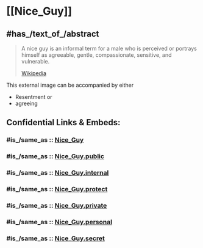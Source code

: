 
# [[Nice_Guy]] 


## #has_/text_of_/abstract 

> A nice guy is an informal term for a male 
> who is perceived or portrays himself as agreeable, 
> gentle, compassionate, sensitive, and vulnerable.
>
> [Wikipedia](https://en.wikipedia.org/wiki/Nice%20Guy)

This external image can be accompanied by either
- Resentment or 
- agreeing 


## Confidential Links & Embeds: 

### #is_/same_as :: [Nice_Guy](/_Standards/bio/Society/Ideology/Political_Ideology/Fascism/Nice_Guy.md) 

### #is_/same_as :: [Nice_Guy.public](/_public/bio/Society/Ideology/Political_Ideology/Fascism/Nice_Guy.public.md) 

### #is_/same_as :: [Nice_Guy.internal](/_internal/bio/Society/Ideology/Political_Ideology/Fascism/Nice_Guy.internal.md) 

### #is_/same_as :: [Nice_Guy.protect](/_protect/bio/Society/Ideology/Political_Ideology/Fascism/Nice_Guy.protect.md) 

### #is_/same_as :: [Nice_Guy.private](/_private/bio/Society/Ideology/Political_Ideology/Fascism/Nice_Guy.private.md) 

### #is_/same_as :: [Nice_Guy.personal](/_personal/bio/Society/Ideology/Political_Ideology/Fascism/Nice_Guy.personal.md) 

### #is_/same_as :: [Nice_Guy.secret](/_secret/bio/Society/Ideology/Political_Ideology/Fascism/Nice_Guy.secret.md)

